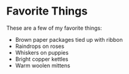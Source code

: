 # Favorite Things

These are a few of my favorite things:
- Brown paper packages tied up with ribbon
- Raindrops on roses
- Whiskers on puppies
- Bright copper kettles
- Warm woolen mittens
